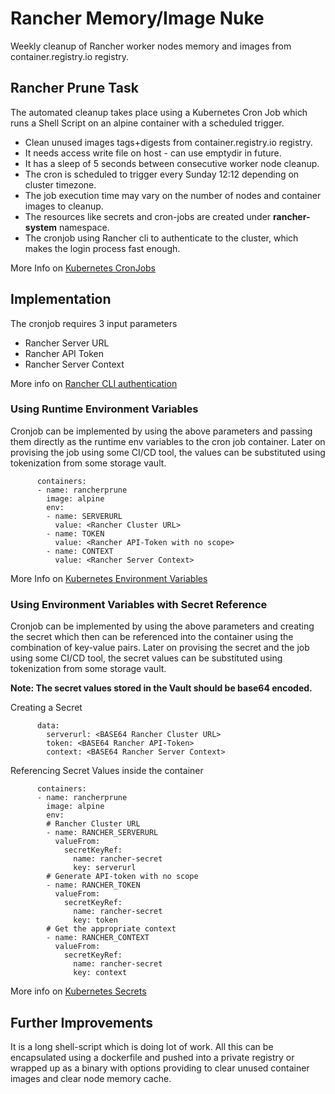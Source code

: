 
# Rancher Memory/Image Nuke

Weekly cleanup of Rancher worker nodes memory and images from container.registry.io registry.

## Rancher Prune Task

The automated cleanup takes place using a Kubernetes Cron Job which runs a Shell Script on an alpine container with a scheduled trigger.

 - Clean unused images tags+digests from container.registry.io registry.
 - It needs access write file on host - can use emptydir in future.
 - It has a sleep of 5 seconds between consecutive worker node cleanup.
 - The cron is scheduled to trigger every Sunday 12:12 depending on cluster timezone.
 - The job execution time may vary on the number of nodes and container images to cleanup.
 - The resources like secrets and cron-jobs are created under **rancher-system** namespace.
 - The cronjob using Rancher cli to authenticate to the cluster, which makes the login process fast enough.

More Info on [Kubernetes CronJobs](https://kubernetes.io/docs/concepts/workloads/controllers/cron-jobs/#example)

## Implementation

The cronjob requires 3 input parameters
- Rancher Server URL 
- Rancher API Token
- Rancher Server Context

More info on [Rancher CLI authentication](https://rancher.com/docs/rancher/v2.5/en/cli/#cli-authentication)

### Using Runtime Environment Variables

Cronjob can be implemented by using the above parameters and passing them directly as the runtime env variables to the cron job container. Later on provising the job using some CI/CD tool, the values can be substituted using tokenization from some storage vault.

          containers:
          - name: rancherprune
            image: alpine
            env:
            - name: SERVERURL
              value: <Rancher Cluster URL>
            - name: TOKEN
              value: <Rancher API-Token with no scope>
            - name: CONTEXT
              value: <Rancher Server Context>

More Info on [Kubernetes Environment Variables](https://kubernetes.io/docs/tasks/inject-data-application/define-environment-variable-container/#define-an-environment-variable-for-a-container)

### Using Environment Variables with Secret Reference

Cronjob can be implemented by using the above parameters and creating the secret which then can be referenced into the container using the combination of key-value pairs. Later on provising the secret and the job using some CI/CD tool, the secret values can be substituted using tokenization from some storage vault.

**Note: The secret values stored in the Vault should be base64 encoded.**

Creating a Secret

	      data:
	        serverurl: <BASE64 Rancher Cluster URL>
	        token: <BASE64 Rancher API-Token>
	        context: <BASE64 Rancher Server Context>

Referencing Secret Values inside the container

          containers:
          - name: rancherprune
            image: alpine
            env:
            # Rancher Cluster URL
            - name: RANCHER_SERVERURL
              valueFrom:
                secretKeyRef:
                  name: rancher-secret
                  key: serverurl
            # Generate API-token with no scope
            - name: RANCHER_TOKEN
              valueFrom:
                secretKeyRef:
                  name: rancher-secret
                  key: token
            # Get the appropriate context
            - name: RANCHER_CONTEXT
              valueFrom:
                secretKeyRef:
                  name: rancher-secret
                  key: context

More info on [Kubernetes Secrets](https://kubernetes.io/docs/concepts/configuration/secret/#using-secrets-as-environment-variables)


## Further Improvements

It is a long shell-script which is doing lot of work. All this can be encapsulated using a dockerfile and pushed into a private registry or wrapped up as a binary with options providing to clear unused container images and clear node memory cache.




